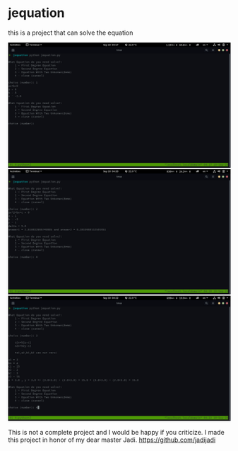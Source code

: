# jequation
this is a project that can solve the equation

<img src = https://github.com/EmadDeve20/jequation/blob/master/Screenshot%20from%202020-09-10%2004-17-34.png>
<img src = https://github.com/EmadDeve20/jequation/blob/master/Screenshot%20from%202020-09-10%2004-20-56.png>
<img src = https://github.com/EmadDeve20/jequation/blob/master/Screenshot%20from%202020-09-10%2004-22-16.png>

This is not a complete project and I would be happy if you criticize.
I made this project in honor of my dear master Jadi.
https://github.com/jadijadi

